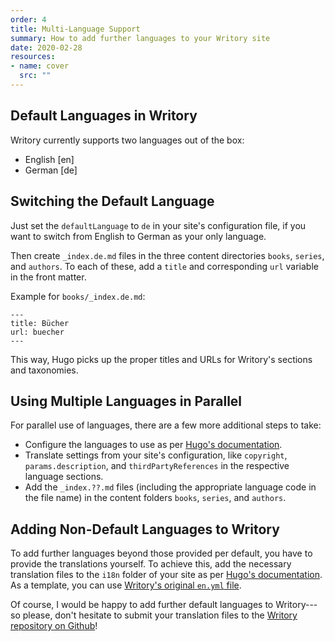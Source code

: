 ```yaml
---
order: 4
title: Multi-Language Support
summary: How to add further languages to your Writory site
date: 2020-02-28
resources:
- name: cover
  src: ""
---
```


## Default Languages in Writory

Writory currently supports two languages out of the box:

* English [en]
* German [de]

## Switching the Default Language

Just set the ``defaultLanguage`` to ``de`` in your site's configuration file, if you want to switch from English to German as your only language.

Then create ``_index.de.md`` files in the three content directories ``books``, ``series``, and ``authors``. To each of these, add a ``title`` and corresponding ``url`` variable in the front matter.

Example for ``books/_index.de.md``:

```
---
title: Bücher
url: buecher
---
```

This way, Hugo picks up the proper titles and URLs for Writory's sections and taxonomies.

## Using Multiple Languages in Parallel

For parallel use of languages, there are a few more additional steps to take:

* Configure the languages to use as per [Hugo's documentation](https://gohugo.io/content-management/multilingual/).
* Translate settings from your site's configuration, like ``copyright``, ``params.description``, and ``thirdPartyReferences`` in the respective language sections.
* Add the ``_index.??.md`` files (including the appropriate language code in the file name) in the content folders ``books``, ``series``, and ``authors``.

## Adding Non-Default Languages to Writory

To add further languages beyond those provided per default, you have to provide the translations yourself. To achieve this, add the necessary translation files to the ``i18n`` folder of your site as per [Hugo's documentation](https://gohugo.io/content-management/multilingual/#translation-of-strings). As a template, you can use [Writory's original ``en.yml`` file](https://github.com/MichaelSchmidle/writory-hugo-theme/tree/master/i18n).

Of course, I would be happy to add further default languages to Writory---so please, don't hesitate to submit your translation files to the [Writory repository on Github](https://github.com/MichaelSchmidle/writory-hugo-theme/)!
